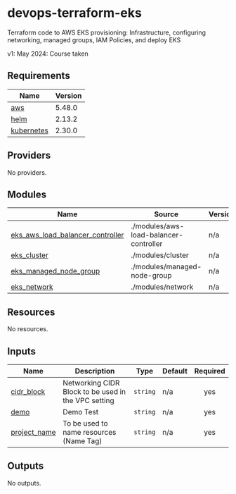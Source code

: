 # devops-terraform-eks
Terraform code to AWS EKS provisioning: Infrastructure, configuring networking, managed groups, IAM Policies, and deploy EKS

v1: May 2024: Course taken

<!-- BEGIN_TF_DOCS -->
## Requirements

| Name | Version |
|------|---------|
| <a name="requirement_aws"></a> [aws](#requirement\_aws) | 5.48.0 |
| <a name="requirement_helm"></a> [helm](#requirement\_helm) | 2.13.2 |
| <a name="requirement_kubernetes"></a> [kubernetes](#requirement\_kubernetes) | 2.30.0 |

## Providers

No providers.

## Modules

| Name | Source | Version |
|------|--------|---------|
| <a name="module_eks_aws_load_balancer_controller"></a> [eks\_aws\_load\_balancer\_controller](#module\_eks\_aws\_load\_balancer\_controller) | ./modules/aws-load-balancer-controller | n/a |
| <a name="module_eks_cluster"></a> [eks\_cluster](#module\_eks\_cluster) | ./modules/cluster | n/a |
| <a name="module_eks_managed_node_group"></a> [eks\_managed\_node\_group](#module\_eks\_managed\_node\_group) | ./modules/managed-node-group | n/a |
| <a name="module_eks_network"></a> [eks\_network](#module\_eks\_network) | ./modules/network | n/a |

## Resources

No resources.

## Inputs

| Name | Description | Type | Default | Required |
|------|-------------|------|---------|:--------:|
| <a name="input_cidr_block"></a> [cidr\_block](#input\_cidr\_block) | Networking CIDR Block to be used in the VPC setting | `string` | n/a | yes |
| <a name="input_demo"></a> [demo](#input\_demo) | Demo Test | `string` | n/a | yes |
| <a name="input_project_name"></a> [project\_name](#input\_project\_name) | To be used to name resources (Name Tag) | `string` | n/a | yes |

## Outputs

No outputs.
<!-- END_TF_DOCS -->